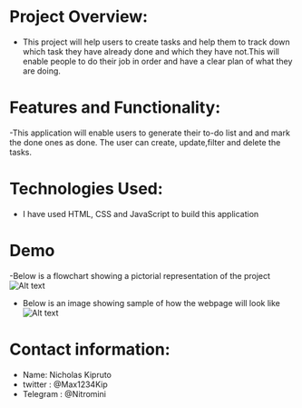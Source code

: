 # Project Overview:

- This project will help users to create tasks and help them to track down which task they have already done and which they have not.This will enable people to do their job in order and have a clear plan of what they are doing.

# Features and Functionality:

-This application will enable users to generate their to-do list and and mark the done ones as done. The user can create, update,filter and delete the tasks.

# Technologies Used:

- I have used HTML, CSS and JavaScript to build this application


# Demo
-Below is a flowchart showing a pictorial representation of the project
![Alt text](<Screenshot (15).png>)

- Below is an image showing sample of how the webpage will look like
![Alt text](<Screenshot (14).png>)


# Contact information:

- Name: Nicholas Kipruto
- twitter : @Max1234Kip
- Telegram : @Nitromini